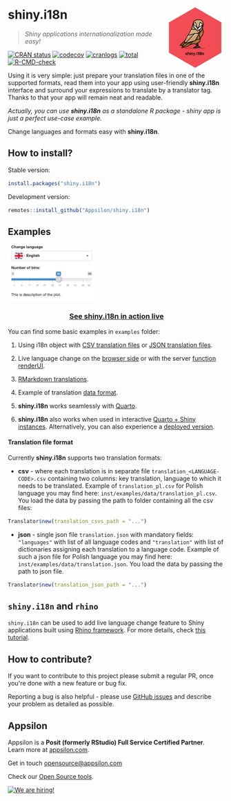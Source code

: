 # shiny.i18n <a href="https://appsilon.github.io/shiny.i18n/"><img src="man/figures/shiny.i18n.png" align="right" alt="shiny.i18n logo" style="height: 140px;"></a>

> _Shiny applications internationalization made easy!_

<!-- badges: start -->
[![CRAN status](https://www.r-pkg.org/badges/version/shiny.i18n)](https://cran.r-project.org/package=shiny.i18n)
[![codecov](https://codecov.io/gh/Appsilon/shiny.i18n/branch/master/graph/badge.svg)](https://app.codecov.io/gh/Appsilon/shiny.i18n/)
[![cranlogs](https://cranlogs.r-pkg.org/badges/shiny.i18n)](https://CRAN.R-project.org/package=shiny.i18n)
[![total](https://cranlogs.r-pkg.org/badges/grand-total/shiny.i18n)](https://CRAN.R-project.org/package=shiny.i18n)
[![R-CMD-check](https://github.com/Appsilon/shiny.i18n/workflows/R-CMD-check/badge.svg)](https://github.com/Appsilon/shiny.i18n/actions/workflows/main.yaml)
<!-- badges: end -->

Using it is very simple: just prepare your translation files in one of the supported formats, read them into your app using user-friendly **shiny.i18n** interface and surround your expressions to translate by a translator tag. Thanks to that your app will remain neat and readable.

*Actually, you can use **shiny.i18n** as a standalone R package - shiny app is just a perfect use-case example.*

Change languages and formats easy with **shiny.i18n**.

## How to install?

Stable version:

```r
install.packages("shiny.i18n")
```

Development version:

```r
remotes::install_github("Appsilon/shiny.i18n")
```

## Examples

<img src="man/figures/demo.gif" align="center" alt="" width="40%" />

<center>
<h3>
<a href="https://connect.appsilon.com/i18n/">See shiny.i18n in action live</a>
</h3>
</center>

You can find some basic examples in `examples` folder:

1) Using i18n object with [CSV translation files](https://github.com/Appsilon/shiny.i18n/blob/master/examples/basic/app_csv.R) or [JSON translation files](https://github.com/Appsilon/shiny.i18n/blob/master/examples/basic/app_json.R).

2) Live language change on the [browser side](https://github.com/Appsilon/shiny.i18n/blob/master/examples/live_language_change/browser_app.R) or with the server [function renderUI](https://github.com/Appsilon/shiny.i18n/blob/master/examples/live_language_change/server_app.R).

3) [RMarkdown translations](https://github.com/Appsilon/shiny.i18n/blob/master/examples/rmarkdown/report.Rmd).

4) Example of translation [data format](https://github.com/Appsilon/shiny.i18n/tree/master/examples/data).

5) **shiny.i18n** works seamlessly with [Quarto](https://github.com/Appsilon/shiny.i18n/tree/master/examples/quarto).

6) **shiny.i18n** also works when used in interactive [Quarto + Shiny instances](https://github.com/Appsilon/shiny.i18n/tree/master/examples/quarto_interactive). Alternatively, you can also experience a [deployed version](https://connect.appsilon.com/shinyi18n-quarto-interactive-example).

#### Translation file format

Currently **shiny.i18n** supports two translation formats:

-   **csv** - where each translation is in separate file `translation_<LANGUAGE-CODE>.csv` containing two columns: key translation, language to which it needs to be translated. Example of `translation_pl.csv` for Polish language you may find here: `inst/examples/data/translation_pl.csv`. You load the data by passing the path to folder containing all the csv files:

```r
Translator$new(translation_csvs_path = "...")
```

-   **json** - single json file `translation.json` with mandatory fields: `"languages"` with list of all language codes and `"translation"` with list of dictionaries assigning each translation to a language code. Example of such a json file for Polish language you may find here: `inst/examples/data/translation.json`. You load the data by passing the path to json file.

```r
Translator$new(translation_json_path = "...")
```

## `shiny.i18n` and `rhino`

`shiny.i18n` can be used to add live language change feature to Shiny applications built using [Rhino framework](https://appsilon.github.io/rhino/).
For more details, check [this tutorial](https://appsilon.github.io/shiny.i18n/articles/rhino.html).

## How to contribute?

If you want to contribute to this project please submit a regular PR, once you're done with a new feature or bug fix.

Reporting a bug is also helpful - please use [GitHub issues](https://github.com/Appsilon/shiny.i18n/issues) and describe your problem as detailed as possible.

## Appsilon

<img src="https://avatars0.githubusercontent.com/u/6096772" align="right" alt="" width="6%" />

Appsilon is a **Posit (formerly RStudio) Full Service Certified Partner**.<br/>
Learn more
at [appsilon.com](https://appsilon.com).

Get in touch [opensource@appsilon.com](mailto:opensource@appsilon.com)

Check our [Open Source tools](https://shiny.tools).

<a href = "https://appsilon.com/careers/" target="_blank"><img src="http://d2v95fjda94ghc.cloudfront.net/hiring.png" alt="We are hiring!"/></a>
